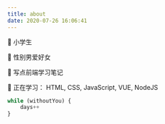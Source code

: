 ```yaml
---
title: about
date: 2020-07-26 16:06:41
---
```


📖 小学生

🎈 性别男爱好女

📝 写点前端学习笔记

📏 正在学习： HTML, CSS, JavaScript, VUE, NodeJS

```javascript
while (withoutYou) {
    days++
}
```